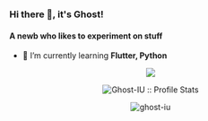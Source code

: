 ### Hi there 👋, it's Ghost!
#### A newb who likes to experiment on stuff


- 🌱 I’m currently learning **Flutter, Python** 


<p align="center">
  <a href="https://github.com/Ghost-IU/github-readme-streak-stats">
    <img src="https://github-readme-streak-stats.herokuapp.com/?user=Ghost-IU#version3"/>
  </a>
</p>
<p align="center"><img src="https://github-readme-stats.vercel.app/api?username=Ghost-IU&show_icons=true&theme=synthwave" alt="Ghost-IU :: Profile Stats" /></p>


<p align="center"> <img src="https://komarev.com/ghpvc/?username=Ghost-IU&label=Profile%20views&color=0e75b6&style=flat" alt="ghost-iu" />





